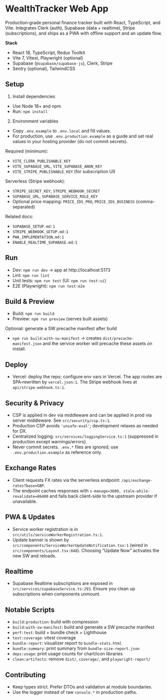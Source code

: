 # WealthTracker Web App

Production‑grade personal finance tracker built with React, TypeScript, and Vite. Integrates Clerk (auth), Supabase (data + realtime), Stripe (subscriptions), and ships as a PWA with offline support and an update flow.

**Stack**
- React 18, TypeScript, Redux Toolkit
- Vite 7, Vitest, Playwright (optional)
- Supabase (`@supabase/supabase-js`), Clerk, Stripe
- Sentry (optional), TailwindCSS

## Setup

1) Install dependencies
- Use Node 18+ and npm
- Run: `npm install`

2) Environment variables
- Copy `.env.example` to `.env.local` and fill values.
- For production, use `.env.production.example` as a guide and set real values in your hosting provider (do not commit secrets).

Required (minimum):
- `VITE_CLERK_PUBLISHABLE_KEY`
- `VITE_SUPABASE_URL`, `VITE_SUPABASE_ANON_KEY`
- `VITE_STRIPE_PUBLISHABLE_KEY` (for subscription UI)

Serverless (Stripe webhook):
- `STRIPE_SECRET_KEY`, `STRIPE_WEBHOOK_SECRET`
- `SUPABASE_URL`, `SUPABASE_SERVICE_ROLE_KEY`
- Optional price mapping: `PRICE_IDS_PRO`, `PRICE_IDS_BUSINESS` (comma-separated)

Related docs:
- `SUPABASE_SETUP.md:1`
- `STRIPE_WEBHOOK_SETUP.md:1`
- `PWA_IMPLEMENTATION.md:1`
- `ENABLE_REALTIME_SUPABASE.md:1`

## Run

- Dev: `npm run dev` → app at http://localhost:5173
- Lint: `npm run lint`
- Unit tests: `npm run test` (UI: `npm run test:ui`)
- E2E (Playwright): `npm run test:e2e`

## Build & Preview

- Build: `npm run build`
- Preview: `npm run preview` (serves built assets)

Optional: generate a SW precache manifest after build
- `npm run build:with-sw-manifest` → creates `dist/precache-manifest.json` and the service worker will precache these assets on install.

## Deploy

- Vercel: deploy the repo; configure env vars in Vercel. The app routes are SPA‑rewritten by `vercel.json:1`. The Stripe webhook lives at `api/stripe-webhook.ts:1`.

## Security & Privacy

- CSP is applied in dev via middleware and can be applied in prod via server middleware. See `src/security/csp.ts:1`.
- Production CSP avoids `'unsafe-eval'`; development relaxes as needed for DX.
- Centralized logging: `src/services/loggingService.ts:1` (suppressed in production except warnings/errors).
- Never commit secrets. `.env.*` files are ignored; use `.env.production.example` as reference only.

## Exchange Rates

- Client requests FX rates via the serverless endpoint: `/api/exchange-rates?base=GBP`.
- The endpoint caches responses with `s-maxage=3600, stale-while-revalidate=86400` and falls back client-side to the upstream provider if unavailable.

## PWA & Updates

- Service worker registration is in `src/utils/serviceWorkerRegistration.ts:1`.
- Update banner is shown by `src/components/ServiceWorkerUpdateNotification.tsx:1` (wired in `src/components/Layout.tsx:848`). Choosing “Update Now” activates the new SW and reloads.

## Realtime

- Supabase Realtime subscriptions are exposed in `src/services/supabaseService.ts:293`. Ensure you clean up subscriptions when components unmount.

## Notable Scripts

- `build:production`: build with compression
- `build:with-sw-manifest`: build and generate a SW precache manifest
- `perf:test`: build + bundle check + Lighthouse
- `test:coverage`: vitest coverage
- `bundle:report`: visualizer report to `bundle-stats.html`
- `bundle:summary`: print summary from `bundle-size-report.json`
- `deps:usage`: print usage counts for chart/icon libraries
- `clean:artifacts`: remove `dist/`, `coverage/`, and `playwright-report/`

## Contributing

- Keep types strict. Prefer DTOs and validation at module boundaries.
- Use the logger instead of raw `console.*` in production paths.
